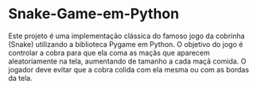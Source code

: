 # Snake-Game-em-Python
Este projeto é uma implementação clássica do famoso jogo da cobrinha (Snake) utilizando a biblioteca Pygame em Python. O objetivo do jogo é controlar a cobra para que ela coma as maçãs que aparecem aleatoriamente na tela, aumentando de tamanho a cada maçã comida. O jogador deve evitar que a cobra colida com ela mesma ou com as bordas da tela.
